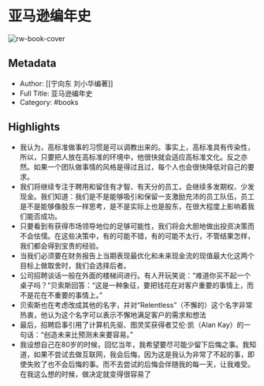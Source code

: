 # 亚马逊编年史

![rw-book-cover](https://wfqqreader-1252317822.image.myqcloud.com/cover/582/40638582/s_40638582.jpg)

## Metadata
- Author: [[宁向东 刘小华编著]]
- Full Title: 亚马逊编年史
- Category: #books

## Highlights
- 我认为，高标准做事的习惯是可以调教出来的。事实上，高标准具有传染性，所以，只要把人放在高标准的环境中，他很快就会适应高标准文化。反之亦然。如果一个团队做事情的风格是得过且过，每个人也会很快降低对自己的要求。
- 我们将继续专注于聘用和留住有才智、有天分的员工，会继续多发期权、少发现金。我们知道：我们是不是能够吸引和保留一支激励充沛的员工队伍，员工是不是能够像股东一样思考，是不是实际上也是股东，在很大程度上影响着我们能否成功。
- 只要看到有获得市场领导地位的足够可能性，我们将会大胆地做出投资决策而不会怯懦。在这些决策中，有的可能不错，有的可能不太行，不管结果怎样，我们都会得到宝贵的经验。
- 当我们必须要在财务报告上当期表现最优化和未来现金流的现值最大化这两个目标上做取舍时，我们会选择后者。
- 公司招聘谈话一般在外面的楼梯间进行。有人开玩笑说：“难道你买不起一个桌子吗？”贝索斯回答：“这是一种象征，要把钱花在对客户重要的事情上，而不是花在不重要的事情上。”
- 贝索斯也在考虑改成其他的名字，并对“Relentless”（不懈的）这个名字非常热衷，他认为这个名字可以表示不懈地满足客户的需求和想法
- 最后，招聘启事引用了计算机先驱、图灵奖获得者艾伦·凯（Alan Kay）的一句话：“创造未来比预测未来要容易。”
- 我设想自己在80岁的时候，回忆当年，我希望要尽可能少留下后悔之事。我知道，如果不尝试去做互联网，我会后悔，因为这是我认为非常了不起的事，即使失败了也不会后悔的事。而不去尝试的后悔会伴随我的每一天，让我难受。在我这么想的时候，做决定就变得很容易了
